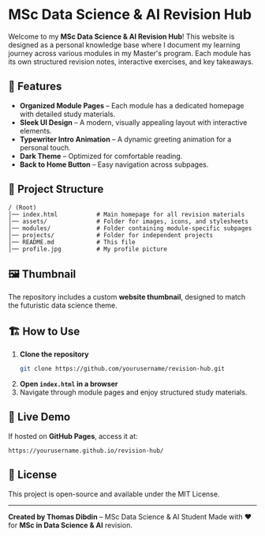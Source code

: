 # MSc Data Science & AI Revision Hub

Welcome to my **MSc Data Science & AI Revision Hub**! This website is designed as a personal knowledge base where I document my learning journey across various modules in my Master's program. Each module has its own structured revision notes, interactive exercises, and key takeaways.

## 🚀 Features
- **Organized Module Pages** – Each module has a dedicated homepage with detailed study materials.
- **Sleek UI Design** – A modern, visually appealing layout with interactive elements.
- **Typewriter Intro Animation** – A dynamic greeting animation for a personal touch.
- **Dark Theme** – Optimized for comfortable reading.
- **Back to Home Button** – Easy navigation across subpages.

## 📂 Project Structure
```
/ (Root)
│── index.html           # Main homepage for all revision materials
│── assets/              # Folder for images, icons, and stylesheets
│── modules/             # Folder containing module-specific subpages
│── projects/            # Folder for independent projects
│── README.md            # This file
│── profile.jpg          # My profile picture
```

## 🖼️ Thumbnail
The repository includes a custom **website thumbnail**, designed to match the futuristic data science theme.

## 🏗️ How to Use
1. **Clone the repository**
   ```bash
   git clone https://github.com/yourusername/revision-hub.git
   ```
2. **Open `index.html` in a browser**
3. Navigate through module pages and enjoy structured study materials.

## 🔗 Live Demo
If hosted on **GitHub Pages**, access it at:
```
https://yourusername.github.io/revision-hub/
```

## 📜 License
This project is open-source and available under the MIT License.

---

**Created by Thomas Dibdin** – MSc Data Science & AI Student
Made with ❤️ for **MSc in Data Science & AI** revision.
